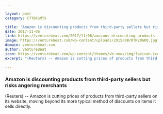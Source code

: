```yaml
---

layout: post
category: C7T0KGMT9

title: "Amazon is discounting products from third-party sellers but risks angering merchants"
date: 2017-11-06
link: https://venturebeat.com/2017/11/06/amazons-discounting-products-from-third-party-sellers-but-risks-angering-merchants/
image: https://venturebeat.com/wp-content/uploads/2015/08/RTR20GKQ.jpg?fit=780%2C588&strip=all
domain: venturebeat.com
author: VentureBeat
icon: https://venturebeat.com/wp-content/themes/vb-news/img/favicon.ico
excerpt: "(Reuters) -- Amazon is cutting prices of products from third-party sellers on its website, moving beyond its more typical method of discounts on items it sells directly."

---
```


### Amazon is discounting products from third-party sellers but risks angering merchants

(Reuters) -- Amazon is cutting prices of products from third-party sellers on its website, moving beyond its more typical method of discounts on items it sells directly.

